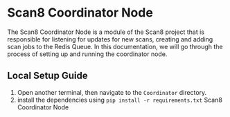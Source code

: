 Scan8 Coordinator Node
========
The Scan8 Coordinator Node is a module of the Scan8 project that is responsible for listening for updates for new scans, creating and adding scan jobs to the Redis Queue. In this documentation, we will go through the process of setting up and running the coordinator node.

## Local Setup Guide
1. Open another terminal, then navigate to the ```Coordinator``` directory.
2. install the dependencies using ```pip install -r requirements.txt``` Scan8 Coordinator Node
